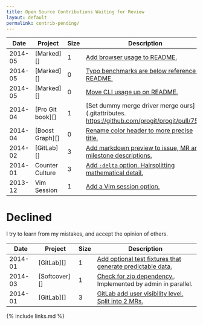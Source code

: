 ```yaml
---
title: Open Source Contributions Waiting for Review
layout: default
permalink: contrib-pending/
---
```


<!--
| 2014-06 | [][] |  | []() |
| 2014-07 | [GitLab][] | 2 | [Add project stars.](https://github.com/gitlabhq/gitlabhq/pull/7233) |
-->

| Date    | Project          | Size | Description                                                                                                     |
|---------|------------------|------|-----------------------------------------------------------------------------------------------------------------|
| 2014-05 | [Marked][]       | 1    | [Add browser usage to README.](https://github.com/chjj/marked/pull/414)                                         |
| 2014-05 | [Marked][]       | 0    | [Typo benchmarks are below reference in README.](https://github.com/chjj/marked/pull/412)                       |
| 2014-05 | [Marked][]       | 0    | [Move CLI usage up on README.](https://github.com/chjj/marked/pull/411)                                         |
| 2014-04 | [Pro Git book][] | 1    | [Set dummy merge driver merge ours](.gitattributes. https://github.com/progit/progit/pull/751)                  |
| 2014-04 | [Boost Graph][]  | 0    | [Rename color header to more precise title.](https://github.com/boostorg/graph/pull/7)                          |
| 2014-02 | [GitLab][]       | 3    | [Add markdown preview to issue, MR and milestone descriptions.](https://github.com/gitlabhq/gitlabhq/pull/6356) |
| 2014-01 | Counter Culture  | 3    | [Add `:delta` option. Hairsplitting mathematical detail.](https://github.com/magnusvk/counter_culture/pull/43)  |
| 2013-12 | Vim Session      | 1    | [Add a Vim session option.](https://github.com/xolox/vim-session/pull/81)                                       |

# Declined

I try to learn from my mistakes, and accept the opinion of others.

| Date    | Project       | Size | Description                                                                                                    |
|---------|---------------|------|----------------------------------------------------------------------------------------------------------------|
| 2014-01 | [GitLab][]    | 1    | [Add optional test fixtures that generate predictable data.](https://github.com/gitlabhq/gitlabhq/pull/5896)   |
| 2014-03 | [Softcover][] | 1    | [Check for zip dependency.](https://github.com/softcover/softcover/pull/94). Implemented by admin in parallel. |
| 2014-01 | [GitLab][]    | 3    | [GitLab add user visibility level. Split into 2 MRs.](https://github.com/gitlabhq/gitlabhq/pull/6028)          |

{% include links.md %}
